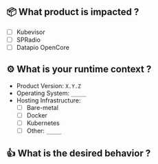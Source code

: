 ## :package: What product is impacted ?

 - [ ] Kubevisor
 - [ ] SPRadio
 - [ ] Datapio OpenCore

## :gear: What is your runtime context ?

 - Product Version: `X.Y.Z`
 - Operating System: `_____`
 - Hosting Infrastructure:
    - [ ] Bare-metal
    - [ ] Docker
    - [ ] Kubernetes
    - [ ] Other: `_____`

## :+1: What is the desired behavior ?

<!-- Insert a description of the desired behavior -->
